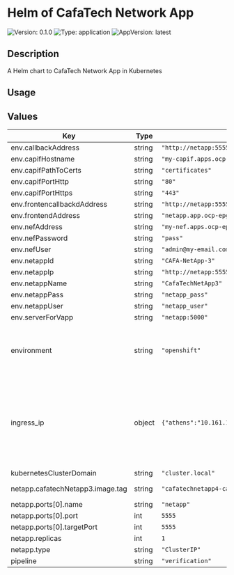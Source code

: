 # Helm of CafaTech Network App

![Version: 0.1.0](https://img.shields.io/badge/Version-0.1.0-informational?style=for-the-badge)
![Type: application](https://img.shields.io/badge/Type-application-informational?style=for-the-badge) 
![AppVersion: latest](https://img.shields.io/badge/AppVersion-latest-informational?style=for-the-badge) 

## Description

A Helm chart to CafaTech Network App in Kubernetes

## Usage

## Values

| Key | Type | Default | Description |
|-----|------|---------|-------------|
| env.callbackAddress | string | `"http://netapp:55555/nefcallbacks"` |  |
| env.capifHostname | string | `"my-capif.apps.ocp-epg.hi.inet"` |  |
| env.capifPathToCerts | string | `"certificates"` |  |
| env.capifPortHttp | string | `"80"` |  |
| env.capifPortHttps | string | `"443"` |  |
| env.frontencallbackdAddress | string | `"http://netapp:5555"` |  |
| env.frontendAddress | string | `"netapp.app.ocp-epg.hi.inet"` |  |
| env.nefAddress | string | `"my-nef.apps.ocp-epg.hi.inet"` |  |
| env.nefPassword | string | `"pass"` |  |
| env.nefUser | string | `"admin@my-email.com"` |  |
| env.netappId | string | `"CAFA-NetApp-3"` |  |
| env.netappIp | string | `"http://netapp:5555"` |  |
| env.netappName | string | `"CafaTechNetApp3"` |  |
| env.netappPass | string | `"netapp_pass"` |  |
| env.netappUser | string | `"netapp_user"` |  |
| env.serverForVapp | string | `"netapp:5000"` |  |
| environment | string | `"openshift"` | The Environment variable. It accepts: 'kuberentes-athens', 'kuberentes-uma', 'openshift' |
| ingress_ip | object | `{"athens":"10.161.1.126","cosmote":"172.25.2.100","uma":"10.11.23.49"}` | If env: 'kuberentes-athens' or env: 'kuberentes-uma', use the Ip address dude for the kubernetes to your Ingress Controller ej: kubectl -n NAMESPACE_CAPIF get ing s |
| kubernetesClusterDomain | string | `"cluster.local"` |  |
| netapp.cafatechNetapp3.image.tag | string | `"cafatechnetapp4-cafatech-netapp-4"` | @default Chart version |
| netapp.ports[0].name | string | `"netapp"` |  |
| netapp.ports[0].port | int | `5555` |  |
| netapp.ports[0].targetPort | int | `5555` |  |
| netapp.replicas | int | `1` |  |
| netapp.type | string | `"ClusterIP"` |  |
| pipeline | string | `"verification"` |  |





